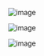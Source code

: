 ![image](https://user-images.githubusercontent.com/110933007/201750340-e8d492c6-5762-4b5a-b23c-be1570b2af05.png)

![image](https://user-images.githubusercontent.com/110933007/201750520-4111ba51-a07e-4925-9e15-15b8b03e464f.png)

![image](https://user-images.githubusercontent.com/110933007/201750572-592811d5-442a-44b5-9075-f2ebd12ca911.png)
